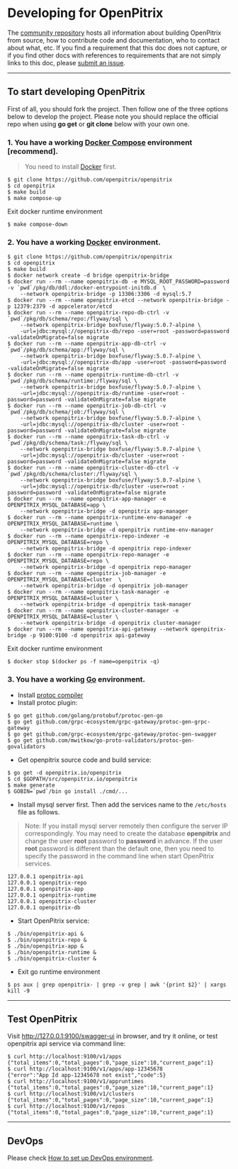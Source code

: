 # Developing for OpenPitrix

The [community repository](https://github.com/openpitrix) hosts all information about
building OpenPitrix from source, how to contribute code and documentation, who to contact about what, etc. If you find a requirement that this doc does not capture, or if you find other docs with references to requirements that are not simply links to this doc, please [submit an issue](https://github.com/openpitrix/openpitrix/issues/new).

----

## To start developing OpenPitrix

First of all, you should fork the project. Then follow one of the three options below to develop the project. Please note you should replace the official repo when using __go get__ or __git clone__ below with your own one.

### 1. You have a working [Docker Compose](https://docs.docker.com/compose/install) environment [recommend].
>You need to install [Docker](https://docs.docker.com/engine/installation/) first.

```shell
$ git clone https://github.com/openpitrix/openpitrix
$ cd openpitrix
$ make build
$ make compose-up
```

Exit docker runtime environment
```shell
$ make compose-down
```

### 2. You have a working [Docker](https://docs.docker.com/engine/installation/) environment.

```shell
$ git clone https://github.com/openpitrix/openpitrix
$ cd openpitrix
$ make build
$ docker network create -d bridge openpitrix-bridge
$ docker run --rm --name openpitrix-db -e MYSQL_ROOT_PASSWORD=password -v `pwd`/pkg/db/ddl:/docker-entrypoint-initdb.d  \
	--network openpitrix-bridge -p 13306:3306 -d mysql:5.7
$ docker run --rm --name openpitrix-etcd --network openpitrix-bridge -p 12379:2379 -d appcelerator/etcd
$ docker run --rm --name openpitrix-repo-db-ctrl -v `pwd`/pkg/db/schema/repo:/flyway/sql \
	--network openpitrix-bridge boxfuse/flyway:5.0.7-alpine \
	-url=jdbc:mysql://openpitrix-db/repo -user=root -password=password -validateOnMigrate=false migrate
$ docker run --rm --name openpitrix-app-db-ctrl -v `pwd`/pkg/db/schema/app:/flyway/sql \
	--network openpitrix-bridge boxfuse/flyway:5.0.7-alpine \
	-url=jdbc:mysql://openpitrix-db/app -user=root -password=password -validateOnMigrate=false migrate
$ docker run --rm --name openpitrix-runtime-db-ctrl -v `pwd`/pkg/db/schema/runtime:/flyway/sql \
	--network openpitrix-bridge boxfuse/flyway:5.0.7-alpine \
	-url=jdbc:mysql://openpitrix-db/runtime -user=root -password=password -validateOnMigrate=false migrate
$ docker run --rm --name openpitrix-job-db-ctrl -v `pwd`/pkg/db/schema/job:/flyway/sql \
	--network openpitrix-bridge boxfuse/flyway:5.0.7-alpine \
	-url=jdbc:mysql://openpitrix-db/cluster -user=root -password=password -validateOnMigrate=false migrate
$ docker run --rm --name openpitrix-task-db-ctrl -v `pwd`/pkg/db/schema/task:/flyway/sql \
	--network openpitrix-bridge boxfuse/flyway:5.0.7-alpine \
	-url=jdbc:mysql://openpitrix-db/cluster -user=root -password=password -validateOnMigrate=false migrate
$ docker run --rm --name openpitrix-cluster-db-ctrl -v `pwd`/pkg/db/schema/cluster:/flyway/sql \
	--network openpitrix-bridge boxfuse/flyway:5.0.7-alpine \
	-url=jdbc:mysql://openpitrix-db/cluster -user=root -password=password -validateOnMigrate=false migrate
$ docker run --rm --name openpitrix-app-manager -e OPENPITRIX_MYSQL_DATABASE=app \
	--network openpitrix-bridge -d openpitrix app-manager
$ docker run --rm --name openpitrix-runtime-env-manager -e OPENPITRIX_MYSQL_DATABASE=runtime \
	--network openpitrix-bridge -d openpitrix runtime-env-manager
$ docker run --rm --name openpitrix-repo-indexer -e OPENPITRIX_MYSQL_DATABASE=repo \
	--network openpitrix-bridge -d openpitrix repo-indexer
$ docker run --rm --name openpitrix-repo-manager -e OPENPITRIX_MYSQL_DATABASE=repo \
	--network openpitrix-bridge -d openpitrix repo-manager
$ docker run --rm --name openpitrix-job-manager -e OPENPITRIX_MYSQL_DATABASE=cluster  \
	--network openpitrix-bridge -d openpitrix job-manager
$ docker run --rm --name openpitrix-task-manager -e OPENPITRIX_MYSQL_DATABASE=cluster \
	--network openpitrix-bridge -d openpitrix task-manager
$ docker run --rm --name openpitrix-cluster-manager -e OPENPITRIX_MYSQL_DATABASE=cluster \
	--network openpitrix-bridge -d openpitrix cluster-manager
$ docker run --rm --name openpitrix-api-gateway --network openpitrix-bridge -p 9100:9100 -d openpitrix api-gateway
```

Exit docker runtime environment
```shell
$ docker stop $(docker ps -f name=openpitrix -q)
```

### 3. You have a working [Go](prereqs.md#setting-up-go) environment.

- Install [protoc compiler](https://github.com/google/protobuf/releases/)
- Install protoc plugin:

```shell
$ go get github.com/golang/protobuf/protoc-gen-go
$ go get github.com/grpc-ecosystem/grpc-gateway/protoc-gen-grpc-gateway
$ go get github.com/grpc-ecosystem/grpc-gateway/protoc-gen-swagger
$ go get github.com/mwitkow/go-proto-validators/protoc-gen-govalidators
```

- Get openpitrix source code and build service:

```shell
$ go get -d openpitrix.io/openpitrix
$ cd $GOPATH/src/openpitrix.io/openpitrix
$ make generate
$ GOBIN=`pwd`/bin go install ./cmd/...
```

- Install mysql server first. Then add the services name to the `/etc/hosts` file as follows.
>Note: If you install mysql server remotely then configure the server IP correspondingly. You may
need to create the database __openpitrix__ and change the user __root__ password to __password__ in advance. If the user __root__ password is different than the default one, then you need to specify the password in the command line when start OpenPitrix services.

```
127.0.0.1 openpitrix-api
127.0.0.1 openpitrix-repo
127.0.0.1 openpitrix-app
127.0.0.1 openpitrix-runtime
127.0.0.1 openpitrix-cluster
127.0.0.1 openpitrix-db
```

- Start OpenPitrix service:

```shell
$ ./bin/openpitrix-api &
$ ./bin/openpitrix-repo &
$ ./bin/openpitrix-app &
$ ./bin/openpitrix-runtime &
$ ./bin/openpitrix-cluster &
```

- Exit go runtime environment
```shell
$ ps aux | grep openpitrix- | grep -v grep | awk '{print $2}' | xargs kill -9
```

----

## Test OpenPitrix

Visit http://127.0.0.1:9100/swagger-ui in browser, and try it online, or test openpitrix api service via command line:

```shell
$ curl http://localhost:9100/v1/apps
{"total_items":0,"total_pages":0,"page_size":10,"current_page":1}
$ curl http://localhost:9100/v1/apps/app-12345678
{"error":"App Id app-12345678 not exist","code":5}
$ curl http://localhost:9100/v1/appruntimes
{"total_items":0,"total_pages":0,"page_size":10,"current_page":1}
$ curl http://localhost:9100/v1/clusters
{"total_items":0,"total_pages":0,"page_size":10,"current_page":1}
$ curl http://localhost:9100/v1/repos
{"total_items":0,"total_pages":0,"page_size":10,"current_page":1}
```

----

## DevOps

Please check [How to set up DevOps environment](devops.md).
